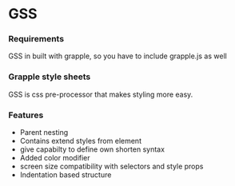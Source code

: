 # GSS

### Requirements

GSS in built with grapple, so you have to include grapple.js as well

### Grapple style sheets

GSS is css pre-processor that makes styling more easy.

### Features
 
 - Parent nesting
 - Contains extend styles from element
 - give capabilty to define own shorten syntax
 - Added color modifier
 - screen size compatibility with selectors and style props
 - Indentation based structure
